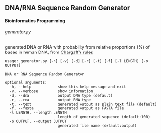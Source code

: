 ## DNA/RNA Sequence Random Generator
#### Bioinformatics Programming

###### generator.py
generated DNA or RNA with probability from relative proportions (%) of bases in human DNA, from [Chargaff's rules](https://en.wikipedia.org/wiki/Chargaff%27s_rules)
```
usage: generator.py [-h] [-v] [-d] [-r] [-t] [-f] [-l LENGTH] [-o OUTPUT]

DNA or RNA Sequence Random Generator

optional arguments:
  -h, --help            show this help message and exit
  -v, --verbose         show information
  -d, --dna             output DNA type (default)
  -r, --rna             output RNA type
  -t, --text            generated output as plain text file (default)
  -f, --fasta           generated output as FASTA file
  -l LENGTH, --length LENGTH
                        length of generated sequence (default:100)
  -o OUTPUT, --output OUTPUT
                        generated file name (default:output)
```